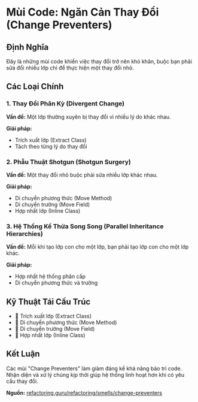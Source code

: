# **Mùi Code: Ngăn Cản Thay Đổi (Change Preventers)**

## **Định Nghĩa**
Đây là những mùi code khiến việc thay đổi trở nên khó khăn, buộc bạn phải sửa đổi nhiều lớp chỉ để thực hiện một thay đổi nhỏ.

## **Các Loại Chính**

### **1. Thay Đổi Phân Kỳ (Divergent Change)**
**Vấn đề:** Một lớp thường xuyên bị thay đổi vì nhiều lý do khác nhau.

**Giải pháp:**
- Trích xuất lớp (Extract Class)
- Tách theo từng lý do thay đổi

### **2. Phẫu Thuật Shotgun (Shotgun Surgery)**
**Vấn đề:** Một thay đổi nhỏ buộc phải sửa nhiều lớp khác nhau.

**Giải pháp:**
- Di chuyển phương thức (Move Method)
- Di chuyển trường (Move Field)
- Hợp nhất lớp (Inline Class)

### **3. Hệ Thống Kế Thừa Song Song (Parallel Inheritance Hierarchies)**
**Vấn đề:** Mỗi khi tạo lớp con cho một lớp, bạn phải tạo lớp con cho một lớp khác.

**Giải pháp:**
- Hợp nhất hệ thống phân cấp
- Di chuyển phương thức và trường

## **Kỹ Thuật Tái Cấu Trúc**
- 🔧 Trích xuất lớp (Extract Class)
- 🔧 Di chuyển phương thức (Move Method)
- 🔧 Di chuyển trường (Move Field)
- 🔧 Hợp nhất lớp (Inline Class)

## **Kết Luận**
Các mùi "Change Preventers" làm giảm đáng kể khả năng bảo trì code. Nhận diện và xử lý chúng kịp thời giúp hệ thống linh hoạt hơn khi có yêu cầu thay đổi.

**Nguồn:** [refactoring.guru/refactoring/smells/change-preventers](https://refactoring.guru/refactoring/smells/change-preventers)

